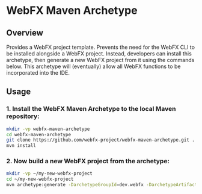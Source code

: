 # WebFX Maven Archetype


## Overview
Provides a WebFX project template. Prevents the need for the WebFX CLI to be installed alongside a WebFX project. Instead, developers can install this archetype, then generate a new WebFX project from it using the commands below. This archetype will (eventually) allow all WebFX functions to be incorporated into the IDE.


## Usage
### 1. Install the WebFX Maven Archetype to the local Maven repository:

```sh
mkdir -vp webfx-maven-archetype
cd webfx-maven-archetype
git clone https://github.com/webfx-project/webfx-maven-archetype.git .
mvn install
```

### 2. Now build a new WebFX project from the archetype:
```sh
mkdir -vp ~/my-new-webfx-project
cd ~/my-new-webfx-project
mvn archetype:generate -DarchetypeGroupId=dev.webfx -DarchetypeArtifactId=webfx-maven-archetype -DarchetypeVersion=1.0-SNAPSHOT
```
